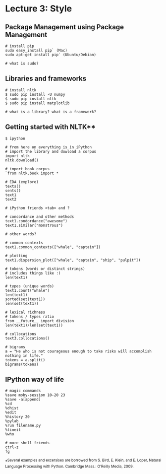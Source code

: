 # Lecture 3: Style

## Package Management using Package Management

```
# install pip
sudo easy_install pip` (Mac)
sudo apt-get install pip` (Ubuntu/Debian)

# what is sudo?
```

## Libraries and frameworks

```
# install nltk
$ sudo pip install -U numpy
$ sudo pip install nltk
$ sudo pip install matplotlib

# what is a library? what is a framework?
```

## Getting started with NLTK**

```
$ ipython

# from here on everything is in iPython
# import the library and dowload a corpus
import nltk
nltk.download()

# import book corpus
`from nltk.book import *

# EDA (explore)
texts()
sents()
text1
text2

# iPython friends <tab> and ?

# concordance and other methods
text1.condordance("awesome")
text1.similar("monstrous")

# other words?

# common contexts
text1.common_contexts(["whale", "captain"])

# plotting
text1.dispersion_plot(["whale", "captain", "ship", "pulpit"])

# tokens (words or distinct strings)
# includes things like :)
len(text1)

# types (unique words)
text1.count("whale")
len(text1)
sorted(set(text1))
len(set(text1))

# lexical richness
# tokens / types ratio
from __future__ import division
len(text1)/len(set(text1))

# collocations
text3.collocations()

# bigrams
a = "He who is not courageous enough to take risks will accomplish nothing in life."
tokens = a.split()
bigrams(tokens)
```
## IPython way of life

```
# magic commands
%save moby-session 10-20 23
%save -a[append]
%cd
%dhist
%edit
%history 20
%pylab
%run filename.py
%timeit
%who

# more shell friends
ctrl-z
fg
```

\*<sup>Several examples and excersises are borrowed from S. Bird, E. Klein, and
E. Loper, Natural Language Processing with Python. Cambridge Mass.: O’Reilly
Media, 2009.
